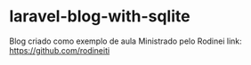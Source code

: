 # laravel-blog-with-sqlite
Blog criado como exemplo de aula Ministrado pelo Rodinei link: https://github.com/rodineiti
